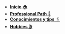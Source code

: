 <!-- markdownlint-disable-next-line MD041 -->
- [**Inicio** 🏠](README.md)
- [**Professional Path** 🚏](/path/README.md)
- [**Conocimientos y tips** 🖇️](/skills/README.md)
- [**Hobbies** 🎬](/hobbies/README.md)
